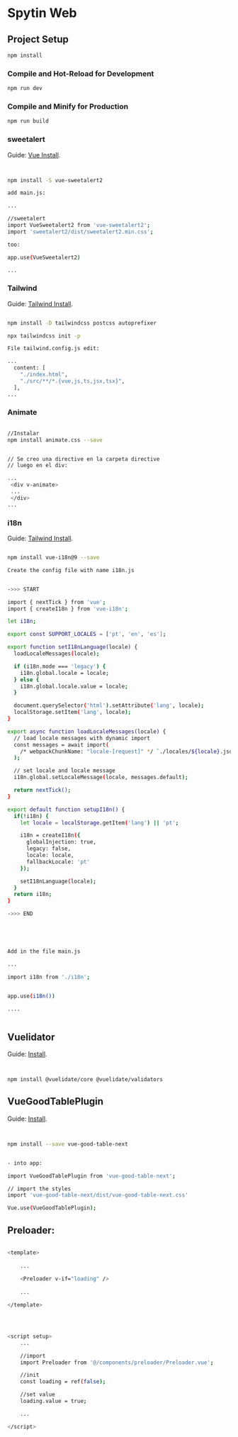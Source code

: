 # Spytin Web

## Project Setup

```sh
npm install
```

### Compile and Hot-Reload for Development

```sh
npm run dev
```

### Compile and Minify for Production

```sh
npm run build
```



### sweetalert

Guide: [Vue Install](https://github.com/avil13/vue-sweetalert2).


```sh


npm install -S vue-sweetalert2

add main.js:

...

//sweetalert
import VueSweetalert2 from 'vue-sweetalert2';
import 'sweetalert2/dist/sweetalert2.min.css';

too:

app.use(VueSweetalert2)

...


```





### Tailwind

Guide: [Tailwind Install](https://tailwindcss.com/docs/guides/vite).


```sh

npm install -D tailwindcss postcss autoprefixer

npx tailwindcss init -p

File tailwind.config.js edit:

...
  content: [
    "./index.html",
    "./src/**/*.{vue,js,ts,jsx,tsx}",
  ],
...


```




### Animate

```sh

//Instalar
npm install animate.css --save


// Se creo una directive en la carpeta directive
// luego en el div:

...
 <div v-animate>
 ...
 </div>
...

```


### i18n

Guide: [Tailwind Install](https://dev.to/lucasferreiralimax/how-implementation-a-i18n-in-vue-3-4cen).


```sh

npm install vue-i18n@9 --save

Create the config file with name i18n.js


->>> START

import { nextTick } from 'vue';
import { createI18n } from 'vue-i18n';

let i18n;

export const SUPPORT_LOCALES = ['pt', 'en', 'es'];

export function setI18nLanguage(locale) {
  loadLocaleMessages(locale);

  if (i18n.mode === 'legacy') {
    i18n.global.locale = locale;
  } else {
    i18n.global.locale.value = locale;
  }

  document.querySelector('html').setAttribute('lang', locale);
  localStorage.setItem('lang', locale);
}

export async function loadLocaleMessages(locale) {
  // load locale messages with dynamic import
  const messages = await import(
    /* webpackChunkName: "locale-[request]" */ `./locales/${locale}.json`
  );

  // set locale and locale message
  i18n.global.setLocaleMessage(locale, messages.default);

  return nextTick();
}

export default function setupI18n() {
  if(!i18n) {
    let locale = localStorage.getItem('lang') || 'pt';

    i18n = createI18n({
      globalInjection: true,
      legacy: false,
      locale: locale,
      fallbackLocale: 'pt'
    });

    setI18nLanguage(locale);
  }
  return i18n;
}

->>> END





Add in the file main.js

...

import i18n from './i18n';


app.use(i18n())

....



```




## Vuelidator

Guide: [Install](https://vuelidate-next.netlify.app/#installation).


```sh


npm install @vuelidate/core @vuelidate/validators


```



## VueGoodTablePlugin

Guide: [Install](https://borisflesch.github.io/vue-good-table-next/guide/).


```sh


npm install --save vue-good-table-next


- into app:

import VueGoodTablePlugin from 'vue-good-table-next';

// import the styles
import 'vue-good-table-next/dist/vue-good-table-next.css'

Vue.use(VueGoodTablePlugin);


```




## Preloader:

```sh 

<template>
    
    ...
    
    <Preloader v-if="loading" />
    
    ...

</template>




<script setup>
    ...

    //import 
    import Preloader from '@/components/preloader/Preloader.vue';

    //init
    const loading = ref(false);

    //set value
    loading.value = true; 

    ...

</script>

```